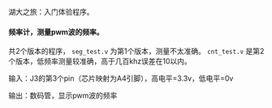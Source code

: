 湖大之旅：入门体验程序。

#### 频率计，测量pwm波的频率。

共2个版本的程序， `seg_test.v` 为第1个版本，测量不太准确。 `cnt_test.v` 是第2个版本，低频率测量较准确，高于几百khz误差在10以内。

输入：J3的第3个pin（芯片映射为A4引脚），高电平=3.3v，低电平=0v

输出：数码管，显示pwm波的频率
